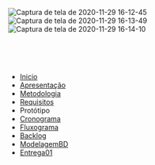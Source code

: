 ![Captura de tela de 2020-11-29 16-12-45](https://user-images.githubusercontent.com/50925505/100551232-0c52ce00-325e-11eb-8683-7ce611de733b.png)
![Captura de tela de 2020-11-29 16-13-49](https://user-images.githubusercontent.com/50925505/100551249-15439f80-325e-11eb-905b-46b1b74b5114.png)
![Captura de tela de 2020-11-29 16-14-10](https://user-images.githubusercontent.com/50925505/100551253-183e9000-325e-11eb-83e0-3a2c7d5c07f7.png)

<br/>
<br/>
<br/>



- [Inicio](/index.md)
- [Apresentação](/Apresentacao.MD)
- [Metodologia](/Metodologia.MD)
- [Requisitos](/Requisitos.MD)
- Protótipo
- [Cronograma](/Cronograma.MD)
- [Fluxograma](/Fluxograma.MD)
- [Backlog](/Backlog.MD)
- [ModelagemBD](/DER-DLD.MD)
- [Entrega01](/Entrega01.MD)

